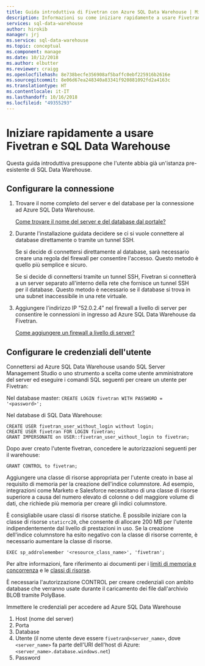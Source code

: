 ```yaml
---
title: Guida introduttiva di Fivetran con Azure SQL Data Warehouse | Microsoft Docs
description: Informazioni su come iniziare rapidamente a usare Fivetran e Azure SQL Data Warehouse.
services: sql-data-warehouse
author: hirokib
manager: jrj
ms.service: sql-data-warehouse
ms.topic: conceptual
ms.component: manage
ms.date: 10/12/2018
ms.author: elbutter
ms.reviewer: craigg
ms.openlocfilehash: 8e738becfe356908af5baffc0ebf225916b2616e
ms.sourcegitcommit: 8e06d67ea248340a83341f920881092fd2a4163c
ms.translationtype: HT
ms.contentlocale: it-IT
ms.lasthandoff: 10/16/2018
ms.locfileid: "49355293"
---
```

# <a name="get-started-quickly-with-fivetran-and-sql-data-warehouse"></a>Iniziare rapidamente a usare Fivetran e SQL Data Warehouse

Questa guida introduttiva presuppone che l'utente abbia già un'istanza pre-esistente di SQL Data Warehouse.

## <a name="setup-connection"></a>Configurare la connessione

1. Trovare il nome completo del server e del database per la connessione ad Azure SQL Data Warehouse.

   [Come trovare il nome del server e del database dal portale?](https://docs.microsoft.com/azure/sql-data-warehouse/sql-data-warehouse-connect-overview)

2. Durante l'installazione guidata decidere se ci si vuole connettere al database direttamente o tramite un tunnel SSH.

   Se si decide di connettersi direttamente al database, sarà necessario creare una regola del firewall per consentire l'accesso. Questo metodo è quello più semplice e sicuro.

   Se si decide di connettersi tramite un tunnel SSH, Fivetran si connetterà a un server separato all'interno della rete che fornisce un tunnel SSH per il database. Questo metodo è necessario se il database si trova in una subnet inaccessibile in una rete virtuale.

3. Aggiungere l'indirizzo IP "52.0.2.4" nel firewall a livello di server per consentire le connessioni in ingresso ad Azure SQL Data Warehouse da Fivetran.

   [Come aggiungere un firewall a livello di server?](https://docs.microsoft.com/azure/sql-data-warehouse/create-data-warehouse-portal#create-a-server-level-firewall-rule)

## <a name="setup-user-credentials"></a>Configurare le credenziali dell'utente

Connettersi ad Azure SQL Data Warehouse usando SQL Server Management Studio o uno strumento a scelta come utente amministratore del server ed eseguire i comandi SQL seguenti per creare un utente per Fivetran:

Nel database master: ` CREATE LOGIN fivetran WITH PASSWORD = '<password>'; `

Nel database di SQL Data Warehouse:

```
CREATE USER fivetran_user_without_login without login;
CREATE USER fivetran FOR LOGIN fivetran;
GRANT IMPERSONATE on USER::fivetran_user_without_login to fivetran;
```

Dopo aver creato l'utente fivetran, concedere le autorizzazioni seguenti per il warehouse:

```
GRANT CONTROL to fivetran;
```

Aggiungere una classe di risorse appropriata per l'utente creato in base al requisito di memoria per la creazione dell'indice columnstore. Ad esempio, integrazioni come Marketo e Salesforce necessitano di una classe di risorse superiore a causa del numero elevato di colonne o del maggiore volume di dati, che richiede più memoria per creare gli indici columnstore.

È consigliabile usare classi di risorse statiche. È possibile iniziare con la classe di risorse `staticrc20`, che consente di allocare 200 MB per l'utente indipendentemente dal livello di prestazioni in uso. Se la creazione dell'indice columnstore ha esito negativo con la classe di risorse corrente, è necessario aumentare la classe di risorse.

```
EXEC sp_addrolemember '<resource_class_name>', 'fivetran';
```

Per altre informazioni, fare riferimento ai documenti per i [limiti di memoria e concorrenza](https://docs.microsoft.com/azure/sql-data-warehouse/memory-and-concurrency-limits#data-warehouse-limits) e le [classi di risorse](https://docs.microsoft.com/azure/sql-data-warehouse/sql-data-warehouse-memory-optimizations-for-columnstore-compression#ways-to-allocate-more-memory).

È necessaria l'autorizzazione CONTROL per creare credenziali con ambito database che verranno usate durante il caricamento dei file dall'archivio BLOB tramite PolyBase.

Immettere le credenziali per accedere ad Azure SQL Data Warehouse

1. Host (nome del server)
2. Porta
3. Database
4. Utente (il nome utente deve essere `fivetran@<server_name>`, dove `<server_name>` fa parte dell'URI dell'host di Azure: `<server_name>.database.windows.net`)
5. Password